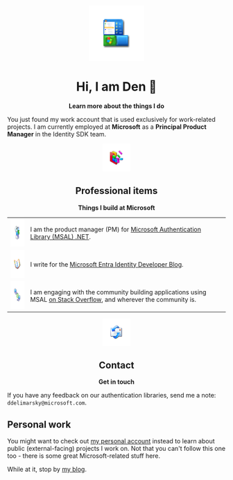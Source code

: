 <div align="center">
	<img src="media/xp.png" width="128" height="128" />
	<h1>Hi, I am Den 👋</h2>
	<p>
		<b>Learn more about the things I do</b>
	</p>
</div>

You just found my work account that is used exclusively for work-related projects. I am currently employed at **Microsoft** as a **Principal Product Manager** in the Identity SDK team.

<div align="center">
	<img src="media/defrag.png" width="64" height="64" />
	<h2>Professional items</h2>
	<p>
		<b>Things I build at Microsoft</b>
	</p>
</div>

| | |
|:---|:---|
| <img src="/media/computer.png" height="64px" width="64px" /> | I am the product manager (PM) for [Microsoft Authentication Library (MSAL) .NET](https://learn.microsoft.com/entra/msal/dotnet/). |
| <img src="/media/write.png" height="64px" width="64px" /> | I write for the [Microsoft Entra Identity Developer Blog](https://devblogs.microsoft.com/identity/). |
| <img src="/media/comms.png" height="64px" width="64px" /> | I am engaging with the community building applications using MSAL [on Stack Overflow](https://stackoverflow.com/questions/tagged/azure-ad-msal), and wherever the community is. |

<div align="center">
	<img src="media/mail.png" width="64" height="64" />
	<h2>Contact</h2>
	<p>
		<b>Get in touch</b>
	</p>
</div>

If you have any feedback on our authentication libraries, send me a note: `ddelimarsky@microsoft.com`.

## Personal work

You might want to check out [my personal account](https://github.com/dend) instead to learn about public (external-facing) projects I work on. Not that you can't follow this one too - there is some great Microsoft-related stuff here.

While at it, stop by [my blog](https://den.dev).
